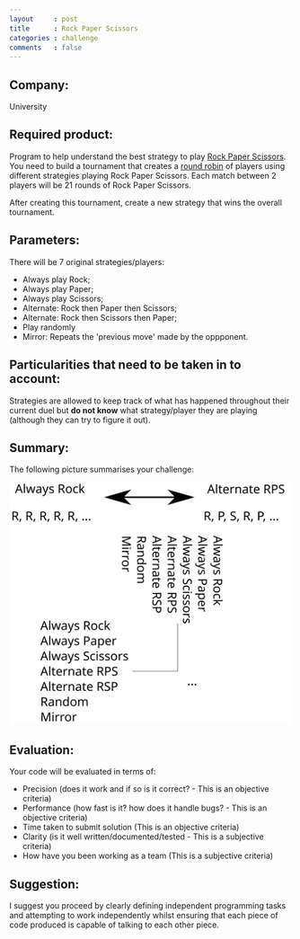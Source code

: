```yaml
---
layout     : post
title      : Rock Paper Scissors
categories : challenge
comments   : false
---
```


## Company:

University

## Required product:

Program to help understand the best strategy to play [Rock Paper
Scissors](https://en.wikipedia.org/wiki/Rock-paper-scissors).  You need to build
a tournament that creates a [round
robin](https://en.wikipedia.org/wiki/Round-robin_tournament) of players using
different strategies playing
Rock Paper Scissors. Each match between 2 players
will be 21 rounds of Rock Paper Scissors.

After creating this tournament, create a new strategy that wins the overall
tournament.

## Parameters:

There will be 7 original strategies/players:

- Always play Rock;
- Always play Paper;
- Always play Scissors;
- Alternate: Rock then Paper then Scissors;
- Alternate: Rock then Scissors then Paper;
- Play randomly
- Mirror: Repeats the 'previous move' made by the oppponent.

## Particularities that need to be taken in to account:

Strategies are allowed to keep track of what has happened throughout their
current duel but **do not know** what strategy/player they are playing (although
they can try to figure it out).

## Summary:

The following picture summarises your challenge:

![Simple summar](./rps_tournament.svg)

## Evaluation:


Your code will be evaluated in terms of:

- Precision (does it work and if so is it correct? - This is an objective criteria)
- Performance (how fast is it? how does it handle bugs? - This is an objective criteria)
- Time taken to submit solution (This is an objective criteria)
- Clarity (is it well written/documented/tested  - This is a subjective criteria)
- How have you been working as a team (This is a subjective criteria)

## Suggestion:

I suggest you proceed by clearly defining independent programming tasks and
attempting to work independently whilst ensuring that each piece of code
produced is capable of talking to each other piece.
